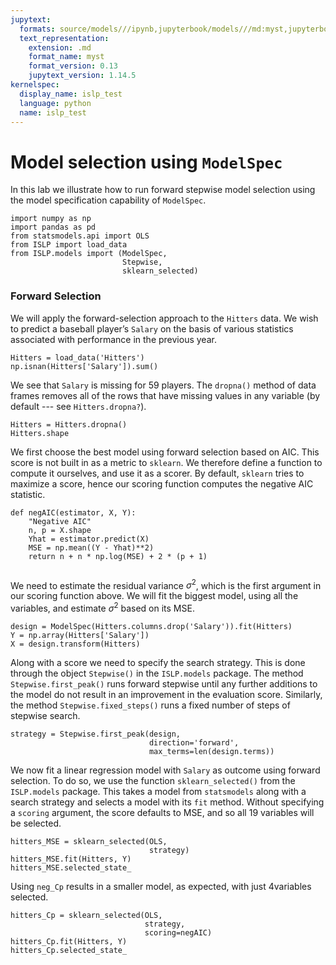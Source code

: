 ```yaml
---
jupytext:
  formats: source/models///ipynb,jupyterbook/models///md:myst,jupyterbook/models///ipynb
  text_representation:
    extension: .md
    format_name: myst
    format_version: 0.13
    jupytext_version: 1.14.5
kernelspec:
  display_name: islp_test
  language: python
  name: islp_test
---
```


# Model selection using `ModelSpec`


In this lab we illustrate how to run forward stepwise model selection
using the model specification capability of `ModelSpec`.

```{code-cell} ipython3
import numpy as np
import pandas as pd
from statsmodels.api import OLS
from ISLP import load_data
from ISLP.models import (ModelSpec,
                         Stepwise,
                         sklearn_selected)
```

### Forward Selection
 
We will  apply the forward-selection approach to the  `Hitters` 
data.  We wish to predict a baseball player’s `Salary` on the
basis of various statistics associated with performance in the
previous year.

```{code-cell} ipython3
Hitters = load_data('Hitters')
np.isnan(Hitters['Salary']).sum()
```

    
 We see that `Salary` is missing for 59 players. The
`dropna()`  method of data frames removes all of the rows that have missing
values in any variable (by default --- see  `Hitters.dropna?`).

```{code-cell} ipython3
Hitters = Hitters.dropna()
Hitters.shape
```

We first choose the best model using forward selection based on AIC. This score
is not built in as a metric to `sklearn`. We therefore define a function to compute it ourselves, and use
it as a scorer. By default, `sklearn` tries to maximize a score, hence
  our scoring function  computes the negative AIC statistic.

```{code-cell} ipython3
def negAIC(estimator, X, Y):
    "Negative AIC"
    n, p = X.shape
    Yhat = estimator.predict(X)
    MSE = np.mean((Y - Yhat)**2)
    return n + n * np.log(MSE) + 2 * (p + 1)
    
```

We need to estimate the residual variance $\sigma^2$, which is the first argument in our scoring function above.
We will fit the biggest model, using all the variables, and estimate $\sigma^2$ based on its MSE.

```{code-cell} ipython3
design = ModelSpec(Hitters.columns.drop('Salary')).fit(Hitters)
Y = np.array(Hitters['Salary'])
X = design.transform(Hitters)
```

Along with a score we need to specify the search strategy. This is done through the object
`Stepwise()`  in the `ISLP.models` package. The method `Stepwise.first_peak()`
runs forward stepwise until any further additions to the model do not result
in an improvement in the evaluation score. Similarly, the method `Stepwise.fixed_steps()`
runs a fixed number of steps of stepwise search.

```{code-cell} ipython3
strategy = Stepwise.first_peak(design,
                               direction='forward',
                               max_terms=len(design.terms))
```

 
We now fit a linear regression model with `Salary` as outcome using forward
selection. To do so, we use the function `sklearn_selected()`  from the `ISLP.models` package. This takes
a model from `statsmodels` along with a search strategy and selects a model with its
`fit` method. Without specifying a `scoring` argument, the score defaults to MSE, and so all 19 variables will be
selected.

```{code-cell} ipython3
hitters_MSE = sklearn_selected(OLS,
                               strategy)
hitters_MSE.fit(Hitters, Y)
hitters_MSE.selected_state_
```

 Using `neg_Cp` results in a smaller model, as expected, with just 4variables selected.

```{code-cell} ipython3
hitters_Cp = sklearn_selected(OLS,
                              strategy,
                              scoring=negAIC)
hitters_Cp.fit(Hitters, Y)
hitters_Cp.selected_state_
```
